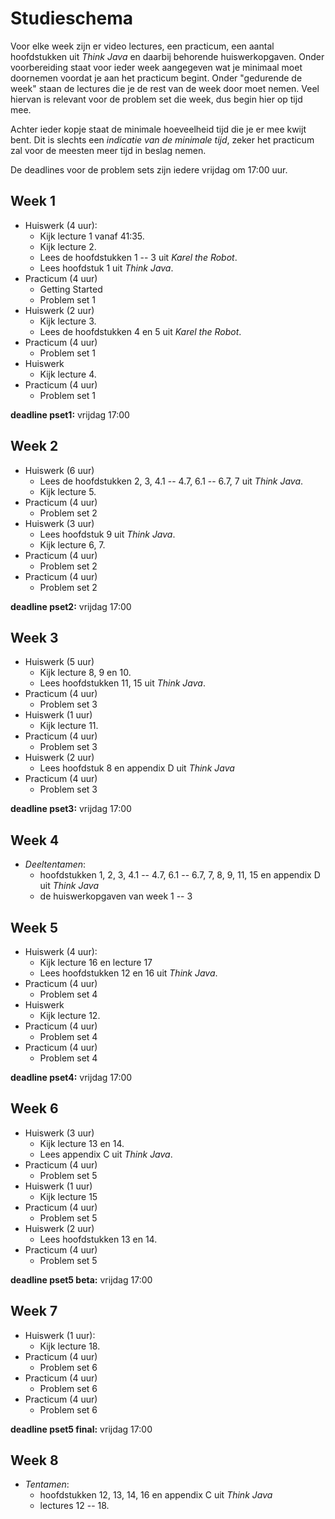 # Studieschema

Voor elke week zijn er video lectures, een practicum, een aantal hoofdstukken
uit *Think Java* en daarbij behorende huiswerkopgaven. Onder voorbereiding staat
voor ieder week aangegeven wat je minimaal moet doornemen voordat je aan het
practicum begint. Onder "gedurende de week" staan de lectures die je de rest van
de week door moet nemen. Veel hiervan is relevant voor de problem set die week,
dus begin hier op tijd mee.

Achter ieder kopje staat de minimale hoeveelheid tijd die je er mee kwijt
bent. Dit is slechts een *indicatie van de minimale tijd*, zeker het practicum
zal voor de meesten meer tijd in beslag nemen.

De deadlines voor de problem sets zijn iedere vrijdag om 17:00 uur.

## Week 1

* Huiswerk (4 uur):
  - Kijk lecture 1 vanaf 41:35.
  - Kijk lecture 2.
  - Lees de hoofdstukken 1 -- 3 uit *Karel the Robot*.
  - Lees hoofdstuk 1 uit *Think Java*.
* Practicum (4 uur)
  - Getting Started
  - Problem set 1
* Huiswerk (2 uur)
  - Kijk lecture 3.
  - Lees de hoofdstukken 4 en 5 uit *Karel the Robot*.
* Practicum (4 uur)
  - Problem set 1
* Huiswerk
  - Kijk lecture 4.
* Practicum (4 uur)
  - Problem set 1

**deadline pset1:** vrijdag 17:00

## Week 2

* Huiswerk (6 uur)
  - Lees de hoofdstukken 2, 3, 4.1 -- 4.7, 6.1 -- 6.7, 7 uit *Think Java*.
  - Kijk lecture 5.
* Practicum (4 uur)
  - Problem set 2
* Huiswerk (3 uur)
  - Lees hoofdstuk 9 uit *Think Java*.
  - Kijk lecture 6, 7.
* Practicum (4 uur)
  - Problem set 2
* Practicum (4 uur)
  - Problem set 2

**deadline pset2:** vrijdag 17:00

## Week 3

* Huiswerk (5 uur)
  - Kijk lecture 8, 9 en 10.
  - Lees hoofdstukken 11, 15 uit *Think Java*.
* Practicum (4 uur)
  - Problem set 3
* Huiswerk (1 uur)
  - Kijk lecture 11.
* Practicum (4 uur)
  - Problem set 3
* Huiswerk (2 uur)
  - Lees hoofdstuk 8 en appendix D uit *Think Java*
* Practicum (4 uur)
  - Problem set 3

**deadline pset3:** vrijdag 17:00

## Week 4

* *Deeltentamen*:
  - hoofdstukken 1, 2, 3, 4.1 -- 4.7, 6.1 -- 6.7, 7, 8, 9, 11, 15 en appendix D uit *Think Java*
  - de huiswerkopgaven van week 1 -- 3

## Week 5

* Huiswerk (4 uur):
  - Kijk lecture 16 en lecture 17
  - Lees hoofdstukken 12 en 16 uit *Think Java*.
* Practicum (4 uur)
  - Problem set 4
* Huiswerk
  - Kijk lecture 12.
* Practicum (4 uur)
  - Problem set 4
* Practicum (4 uur)
  - Problem set 4

**deadline pset4:** vrijdag 17:00

## Week 6

* Huiswerk (3 uur)
  - Kijk lecture 13 en 14.
  - Lees appendix C uit *Think Java*.
* Practicum (4 uur)
  - Problem set 5
* Huiswerk (1 uur)
  - Kijk lecture 15
* Practicum (4 uur)
  - Problem set 5
* Huiswerk (2 uur)
  - Lees hoofdstukken 13 en 14.
* Practicum (4 uur)
  - Problem set 5

**deadline pset5 beta:** vrijdag 17:00

## Week 7

* Huiswerk (1 uur):
  - Kijk lecture 18.
* Practicum (4 uur)
  - Problem set 6
* Practicum (4 uur)
  - Problem set 6
* Practicum (4 uur)
  - Problem set 6

**deadline pset5 final:** vrijdag 17:00

## Week 8

* *Tentamen*:
  - hoofdstukken 12, 13, 14, 16 en appendix C uit *Think Java*
  - lectures 12 -- 18.
